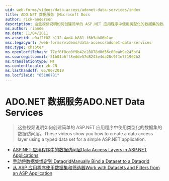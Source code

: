 ```yaml
---
uid: web-forms/videos/data-access/adonet-data-services/index
title: ADO.NET 数据服务 |Microsoft Docs
author: rick-anderson
description: 这些视频说明如何创建简单的 ASP.NET 应用程序中使用类型化的数据集的数据访问层。
ms.author: riande
ms.date: 11/04/2011
ms.assetid: e0af2f02-b132-4ad4-b881-f6b5ab86b1ae
msc.legacyurl: /web-forms/videos/data-access/adonet-data-services
msc.type: chapter
ms.openlocfilehash: 77ef8f8ce0f9b42e28878d0d56c00eab9e245bf4
ms.sourcegitcommit: 51b01b6ff8edde57d8243e4da28c9f1e7f1962b2
ms.translationtype: MT
ms.contentlocale: zh-CN
ms.lasthandoff: 05/06/2019
ms.locfileid: "65106781"
---
```

# <a name="adonet-data-services"></a><span data-ttu-id="9a407-103">ADO.NET 数据服务</span><span class="sxs-lookup"><span data-stu-id="9a407-103">ADO.NET Data Services</span></span>

> <span data-ttu-id="9a407-104">这些视频说明如何创建简单的 ASP.NET 应用程序中使用类型化的数据集的数据访问层。</span><span class="sxs-lookup"><span data-stu-id="9a407-104">These videos show you how to create a data access layer using a typed data set for a simple ASP.NET application.</span></span>

- [<span data-ttu-id="9a407-105">ASP.NET 应用程序中的数据访问层</span><span class="sxs-lookup"><span data-stu-id="9a407-105">Data Access Layers in ASP.NET Applications</span></span>](data-access-layers-in-aspnet-applications.md)
- [<span data-ttu-id="9a407-106">手动将数据集绑定到 Datagrid</span><span class="sxs-lookup"><span data-stu-id="9a407-106">Manually Bind a Dataset to a Datagrid</span></span>](how-to-manually-bind-a-dataset-to-a-datagrid.md)
- [<span data-ttu-id="9a407-107">从 ASP 应用程序使用数据集和筛选器</span><span class="sxs-lookup"><span data-stu-id="9a407-107">Work with Datasets and Filters from an ASP Application</span></span>](how-to-work-with-datasets-and-filters-from-an-asp-application.md)
